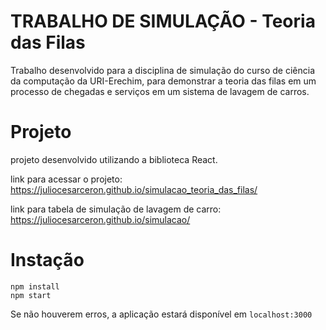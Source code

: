 # TRABALHO DE SIMULAÇÃO - Teoria das Filas

Trabalho desenvolvido para a disciplina de simulação do curso de ciência da computação da URI-Erechim, para demonstrar a teoria das filas em um processo de chegadas e serviços em um sistema de lavagem de carros.

# Projeto

projeto desenvolvido utilizando a biblioteca React.

link para acessar o projeto: https://juliocesarceron.github.io/simulacao_teoria_das_filas/

link para tabela de simulação de lavagem de carro: https://juliocesarceron.github.io/simulacao/ 

# Instação

    npm install
    npm start

Se não houverem erros, a aplicação estará disponível em `localhost:3000`

